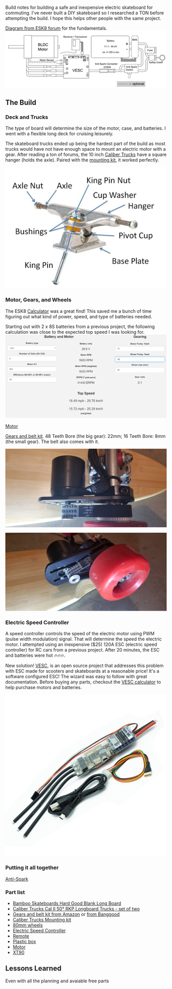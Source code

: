 Build notes for building a safe and inexpensive electric skateboard for commuting. I've never built a DIY skateboard so I researched a TON before attempting the build. I hope this helps other people with the same project.

[Diagram from ESK8 forum](https://www.electric-skateboard.builders/t/wiki-a-beginner-guide-to-diy-an-esk8/46844) for the fundamentals.
![](images/diagramSkateboard.jpg)

## The Build

### Deck and Trucks

The type of board will determine the size of the motor, case, and batteries. I went with a flexible long deck for cruising leisurely.

The skateboard trucks ended up being the hardest part of the build as most trucks would have not have enough space to mount an electric motor with a gear. After reading a ton of forums, the 10 inch [Caliber Trucks](https://www.amazon.com/gp/product/B00NY3Q5P4/ref=as_li_ss_tl?ie=UTF8&psc=1&linkCode=ll1&tag=dctm-20&linkId=b2a59432f37ae7d737c45a2b482b5ecd&language=en_US) have a square hanger (holds the axle). Paired with the [mounting kit](https://www.amazon.com/Motor-Compatible-Electric-Skateboard-Premium/dp/B07JK5VLVK/ref=as_li_ss_tl?crid=2IRK5BLUNQ4IC&dchild=1&keywords=caliber+trucks+motor+mount&qid=1576449000&sprefix=caliber+trucks+mo,sporting,194&sr=8-2&linkCode=ll1&tag=dctm-20&linkId=a4af203c682d290f9b77a573df56f036&language=en_US), it worked perfectly.

![](images/d-skateboard-truck-anatomy-grande.jpg)

### Motor, Gears, and Wheels

The ESK8 [Calculator](http://calc.esk8.it/#{%22batt-type-lipo%22:1,%22batt-cells%22:8,%22motor-kv%22:200,%22system-efficiency%22:70,%22motor-pulley-teeth%22:16,%22wheel-pulley-teeth%22:48,%22wheel-size%22:80}|) was a great find! This saved me a bunch of time figuring out what kind of power, speed, and type of batteries needed.

Starting out with 2 x 8S batteries from a previous project, the following calculation was close to the expected top speed I was looking for.
![](images/DiySkateboardCalc.png "Motor, batter, and gear ratio calculation")

[Motor](https://www.banggood.com/BRH5055-200KV-Brushless-Motor-For-Electric-Scooter-Skateboard-DIY-Kit-p-1465051.html?rmmds=myorder&cur_warehouse=CN)

[Gears and belt kit](https://www.amazon.com/Hitommy-17pcs-Pulley-Wheels-Electric/dp/B07RXV6H4L/ref=as_li_ss_tl?keywords=Drive+Kit+Parts+Pulley+And+Motor+Mount+For+80MM+Wheels+Electric+Skate+Board&qid=1576465899&s=sporting-goods&sr=1-1-catcorr&linkCode=ll1&tag=dctm-20&linkId=c8931c50e22ab88fe3879e599dc67805&language=en_US).  48 Teeth Bore (the big gear): 22mm; 16 Teeth Bore: 8mm (the small gear).  The belt also comes with it.

![](images/truckWithMotor01.jpg "Top view of truck with motor mounted.")

![](images/truckWithMotor02.jpg "Side view of truck with motor mounted.")

### Electric Speed Controller

A speed controller controls the speed of the electric motor using PWM (pulse width modulation) signal. That will determine the speed the electric motor.  I attempted using an inexpensive ($25) 120A ESC (electric speed controller) for RC cars from a previous project. After 20 minutes, the ESC and batteries were hot 🔥🔥🔥.  

New solution! [VESC](https://vesc-project.com/), is an open source project that addresses this problem with ESC made for scooters and skateboards at a reasonable price!  It's a software configured ESC! The wizard was easy to follow with great documentation. Before buying any parts, checkout the [VESC calculator](https://vesc-project.com/calculators) to help purchase motors and batteries.

![VESC Hardware](images/vesc.jpg)


### Putting it all together

[Anti-Spark](https://www.amazon.com/gp/product/B0732S5V85/ref=as_li_ss_tl?ie=UTF8&psc=1&linkCode=ll1&tag=dctm-20&linkId=e497f6690184cf636639d3f85b71f4c1&language=en_US)

### Part list

- [Bamboo Skateboards Hard Good Blank Long Board](https://www.amazon.com/gp/product/B00I4KKPVM/ref=as_li_ss_tl?ie=UTF8&psc=1&linkCode=ll1&tag=dctm-20&linkId=89834a15bdf89d0203b903247a23e097&language=en_US)
- [Caliber Trucks Cal II 50° RKP Longboard Trucks - set of two](https://www.amazon.com/gp/product/B00NY3Q5P4/ref=as_li_ss_tl?ie=UTF8&psc=1&linkCode=ll1&tag=dctm-20&linkId=b2a59432f37ae7d737c45a2b482b5ecd&language=en_US)
- [Gears and belt kit from Amazon](https://www.amazon.com/Hitommy-17pcs-Pulley-Wheels-Electric/dp/B07RXV6H4L/ref=as_li_ss_tl?keywords=Drive+Kit+Parts+Pulley+And+Motor+Mount+For+80MM+Wheels+Electric+Skate+Board&qid=1576465899&s=sporting-goods&sr=1-1-catcorr&linkCode=ll1&tag=dctm-20&linkId=c8931c50e22ab88fe3879e599dc67805&language=en_US) or [from Banggood](https://www.banggood.com/17pcs-Drive-Kit-Parts-Pulley-And-Motor-Mount-For-80MM-Wheels-Electric-Skate-Board-p-1359469.html?rmmds=myorder&cur_warehouse=CN) 
- [Caliber Trucks Mounting kit](https://www.amazon.com/Motor-Compatible-Electric-Skateboard-Premium/dp/B07JK5VLVK/ref=as_li_ss_tl?crid=2IRK5BLUNQ4IC&dchild=1&keywords=caliber+trucks+motor+mount&qid=1576449000&sprefix=caliber+trucks+mo,sporting,194&sr=8-2&linkCode=ll1&tag=dctm-20&linkId=a4af203c682d290f9b77a573df56f036&language=en_US)
- [80mm wheels](https://www.amazon.com/Slick-Revolution-Electric-Skateboard-Longboard/dp/B07JPBJHRZ/ref=as_li_ss_tl?dchild=1&keywords=New+Electric+skateboard+wheels+82A&qid=1576444946&s=sporting-goods&sr=8-1-fkmr2&linkCode=ll1&tag=dctm-20&linkId=423002917c69a239a0660073e31f46cd&language=en_US)
- [Electric Speed Controller](https://www.amazon.com/gp/product/B07GFB55NV/ref=as_li_ss_tl?ie=UTF8&psc=1&linkCode=ll1&tag=dctm-20&linkId=f893c08ca916935b035bd6d209117923&language=en_US)
- [Remote](https://www.amazon.com/vanpro-Electric-Skateboard-Wireless-Receiver/dp/B07L498PZR/ref=as_li_ss_tl?keywords=electric+skateboard+controller&qid=1576480857&sr=8-2-spons&psc=1&spLa=ZW5jcnlwdGVkUXVhbGlmaWVyPUExSFRHUElCSElMREYwJmVuY3J5cHRlZElkPUEwOTkwMTE2MUJXSzY4WlRJS1RaSSZlbmNyeXB0ZWRBZElkPUEwMDc3MzI1MUM0U00wVVhNWDIyRyZ3aWRnZXROYW1lPXNwX2F0ZiZhY3Rpb249Y2xpY2tSZWRpcmVjdCZkb05vdExvZ0NsaWNrPXRydWU=&linkCode=ll1&tag=dctm-20&linkId=73e4978f8ac30048a4794c2ee727d348&language=en_US)
- [Plastic box](https://www.amazon.com/gp/product/B07Y21LRWB/ref=as_li_ss_tl?ie=UTF8&psc=1&linkCode=ll1&tag=dctm-20&linkId=7be8fa2b85c063dcb9fd11567a3b7303&language=en_US)
- [Motor](https://www.banggood.com/BRH5055-200KV-Brushless-Motor-For-Electric-Scooter-Skateboard-DIY-Kit-p-1465051.html?rmmds=myorder&cur_warehouse=CN)
- [XT90](https://www.amazon.com/gp/product/B0732S5V85/ref=as_li_ss_tl?ie=UTF8&psc=1&linkCode=ll1&tag=dctm-20&linkId=e497f6690184cf636639d3f85b71f4c1&language=en_US)


## Lessons Learned

Even with all the planning and avaiable free parts 
